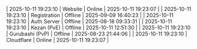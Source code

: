 | 2025-10-11 19:23:10 | Website | Online | 2025-10-11 19:23:07 |
| 2025-10-11 19:23:10 | Registration | Offline | 2025-09-09 16:40:23 |
| 2025-10-11 19:23:10 | Auth Server | Offline | 2025-08-18 09:33:31 |
| 2025-10-11 19:23:10 | Kezan (PvE) | Offline | 2025-10-11 12:51:30 |
| 2025-10-11 19:23:10 | Gurubashi (PvP) | Offline | 2025-08-23 21:44:06 |
| 2025-10-11 19:23:10 | Cloudflare | Online | 2025-10-11 19:23:07 |
